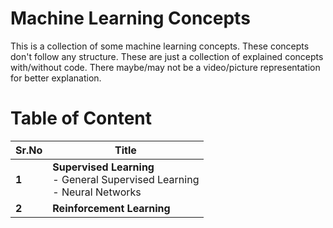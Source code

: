 # Machine Learning Concepts

This is a collection of some machine learning concepts. 
These concepts don't follow any structure. 
These are just a collection of explained concepts with/without code. 
There maybe/may not be a video/picture representation for better explanation.



<style>
  table {
    width:100%
  }
</style>



# Table of Content

| Sr.No | Title                                                        |
| ----- | ------------------------------------------------------------ |
| **1** | **Supervised Learning**<br/>- General Supervised Learning<br/>- Neural Networks |
| **2** | **Reinforcement Learning**                                   |

